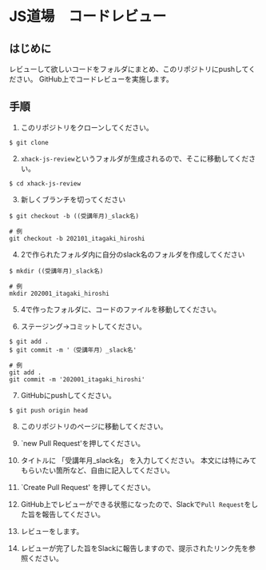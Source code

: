 # JS道場　コードレビュー

## はじめに
レビューして欲しいコードをフォルダにまとめ、このリポジトリにpushしてください。
GitHub上でコードレビューを実施します。

## 手順

1. このリポジトリをクローンしてください。
```
$ git clone
```

2. `xhack-js-review`というフォルダが生成されるので、そこに移動してください。
```
$ cd xhack-js-review
```

3. 新しくブランチを切ってください
```
$ git checkout -b ((受講年月)_slack名)

# 例
git checkout -b 202101_itagaki_hiroshi
```

4. 2で作られたフォルダ内に自分のslack名のフォルダを作成してください
```
$ mkdir ((受講年月)_slack名)

# 例
mkdir 202001_itagaki_hiroshi
```

5. 4で作ったフォルダに、コードのファイルを移動してください。

6. ステージング→コミットしてください。
```
$ git add .
$ git commit -m '（受講年月）_slack名'

# 例
git add .
git commit -m '202001_itagaki_hiroshi'
```

7. GitHubにpushしてください。

```
$ git push origin head
```

8. このリポジトリのページに移動してください。

9. `new Pull Request'を押してください。

10. タイトルに 「受講年月_slack名」 を入力してください。
本文には特にみてもらいたい箇所など、自由に記入してください。

11. `Create Pull Request' を押してください。

12. GitHub上でレビューができる状態になったので、Slackで`Pull Request`をした旨を報告してください。

13. レビューをします。

14. レビューが完了した旨をSlackに報告しますので、提示されたリンク先を参照ください。
